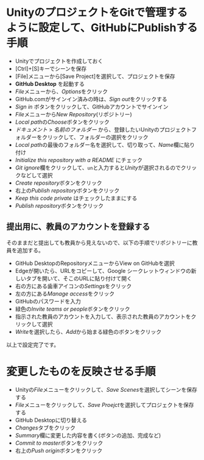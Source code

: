 # UnityのプロジェクトをGitで管理するように設定して、GitHubにPublishする手順

- Unityでプロジェクトを作成しておく
- [Ctrl]+[S]キーでシーンを保存
- [File]メニューから[Save Project]を選択して、プロジェクトを保存
- **GitHub Desktop** を起動する
- *File*メニューから、*Options*をクリック
- GitHub.comがサインイン済みの時は、*Sign out*をクリックする
- *Sign in* ボタンをクリックして、GitHubアカウントでサインイン
- *File*メニューから*New Repository*(リポジトリー)
- *Local path*の*Choose*ボタンをクリック
- *ドキュメント* > *名前のフォルダー* から、登録したいUnityのプロジェクトフォルダーをクリックして、フォルダーの選択をクリック
- *Local path*の最後のフォルダー名を選択して、切り取って、*Name*欄に貼り付け
- *Initialize this repository with a README* にチェック
- *Git ignore*欄をクリックして、`un`と入力すると*Unity*が選択されるのでクリックなどして選択
- *Create repository*ボタンをクリック
- 右上の*Publish repository*ボタンをクリック
- *Keep this code private* はチェックしたままにする
- *Publish repository*ボタンをクリック

## 提出用に、教員のアカウントを登録する
そのままだと提出しても教員から見えないので、以下の手順でリポジトリーに教員を追加する。

- GitHub DesktopのRepositoryメニューからView on GitHubを選択
- Edgeが開いたら、URLをコピーして、Google シークレットウィンドウの新しいタブを開いて、そこのURLに貼り付けて開く
- 右の方にある歯車アイコンの*Settings*をクリック
- 左の方にある*Manage access*をクリック
- GitHubのパスワードを入力
- 緑色の*Invite teams or people*ボタンをクリック
- 指示された教員のアカウントを入力して、表示された教員のアカウントをクリックして選択
- *Write*を選択したら、*Add*から始まる緑色のボタンをクリック

以上で設定完了です。

# 変更したものを反映させる手順
- Unityの*File*メニューをクリックして、*Save Scenes*を選択してシーンを保存する
- *File*メニューをクリックして、*Save Proejct*を選択してプロジェクトを保存する
- GitHub Desktopに切り替える
- *Changes*タブをクリック
- *Summary*欄に変更した内容を書く(ボタンの追加、完成など)
- *Commit to master*ボタンをクリック
- 右上の*Push origin*ボタンをクリック

